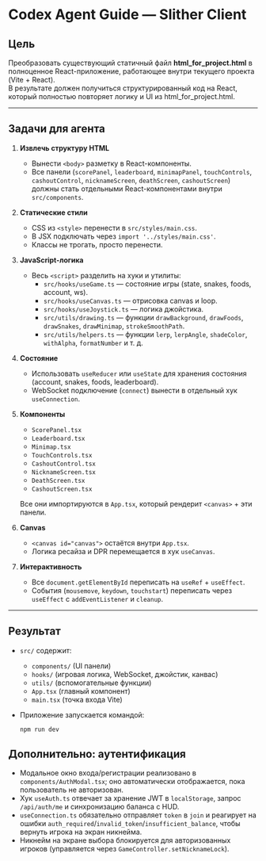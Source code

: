 # Codex Agent Guide — Slither Client

## Цель
Преобразовать существующий статичный файл **html_for_project.html** в полноценное React-приложение, работающее внутри текущего проекта (Vite + React).  
В результате должен получиться структурированный код на React, который полностью повторяет логику и UI из html_for_project.html.

---

## Задачи для агента
1. **Извлечь структуру HTML**
    - Вынести `<body>` разметку в React-компоненты.
    - Все панели (`scorePanel`, `leaderboard`, `minimapPanel`, `touchControls`, `cashoutControl`, `nicknameScreen`, `deathScreen`, `cashoutScreen`) должны стать отдельными React-компонентами внутри `src/components`.

2. **Статические стили**
    - CSS из `<style>` перенести в `src/styles/main.css`.
    - В JSX подключать через `import '../styles/main.css'`.
    - Классы не трогать, просто перенести.

3. **JavaScript-логика**
    - Весь `<script>` разделить на хуки и утилиты:
        - `src/hooks/useGame.ts` — состояние игры (state, snakes, foods, account, ws).
        - `src/hooks/useCanvas.ts` — отрисовка canvas и loop.
        - `src/hooks/useJoystick.ts` — логика джойстика.
        - `src/utils/drawing.ts` — функции `drawBackground`, `drawFoods`, `drawSnakes`, `drawMinimap`, `strokeSmoothPath`.
        - `src/utils/helpers.ts` — функции `lerp`, `lerpAngle`, `shadeColor`, `withAlpha`, `formatNumber` и т. д.

4. **Состояние**
    - Использовать `useReducer` или `useState` для хранения состояния (account, snakes, foods, leaderboard).
    - WebSocket подключение (`connect`) вынести в отдельный хук `useConnection`.

5. **Компоненты**
    - `ScorePanel.tsx`
    - `Leaderboard.tsx`
    - `Minimap.tsx`
    - `TouchControls.tsx`
    - `CashoutControl.tsx`
    - `NicknameScreen.tsx`
    - `DeathScreen.tsx`
    - `CashoutScreen.tsx`

   Все они импортируются в `App.tsx`, который рендерит `<canvas>` + эти панели.

6. **Canvas**
    - `<canvas id="canvas">` остаётся внутри `App.tsx`.
    - Логика ресайза и DPR перемещается в хук `useCanvas`.

7. **Интерактивность**
    - Все `document.getElementById` переписать на `useRef` + `useEffect`.
    - События (`mousemove`, `keydown`, `touchstart`) переписать через `useEffect` с `addEventListener` и `cleanup`.

---

## Результат
- `src/` содержит:
    - `components/` (UI панели)
    - `hooks/` (игровая логика, WebSocket, джойстик, канвас)
    - `utils/` (вспомогательные функции)
    - `App.tsx` (главный компонент)
    - `main.tsx` (точка входа Vite)

- Приложение запускается командой:
  ```bash
  npm run dev
  ```

## Дополнительно: аутентификация
- Модальное окно входа/регистрации реализовано в `components/AuthModal.tsx`; оно автоматически отображается, пока пользователь не авторизован.
- Хук `useAuth.ts` отвечает за хранение JWT в `localStorage`, запрос `/api/auth/me` и синхронизацию баланса с HUD.
- `useConnection.ts` обязательно отправляет `token` в `join` и реагирует на ошибки `auth_required`/`invalid_token`/`insufficient_balance`, чтобы вернуть игрока на экран никнейма.
- Никнейм на экране выбора блокируется для авторизованных игроков (управляется через `GameController.setNicknameLock`).
